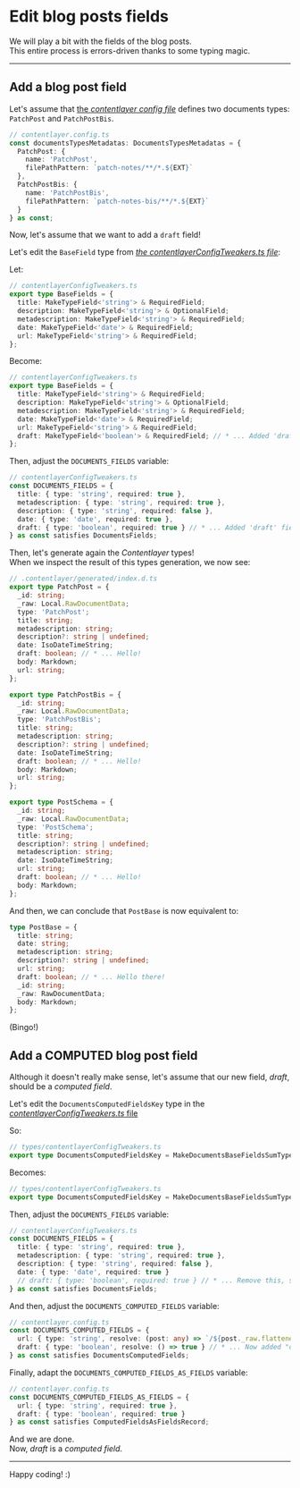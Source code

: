 # Edit blog posts fields

We will play a bit with the fields of the blog posts.  
This entire process is errors-driven thanks to some typing magic.

---

## Add a blog post field

Let's assume that [the _contentlayer config file_](/contentlayer.config.ts) defines two documents types: `PatchPost` and `PatchPostBis`.

```ts
// contentlayer.config.ts
const documentsTypesMetadatas: DocumentsTypesMetadatas = {
  PatchPost: {
    name: 'PatchPost',
    filePathPattern: `patch-notes/**/*.${EXT}`
  },
  PatchPostBis: {
    name: 'PatchPostBis',
    filePathPattern: `patch-notes-bis/**/*.${EXT}`
  }
} as const;
```

Now, let's assume that we want to add a `draft` field!

Let's edit the `BaseField` type from [_the contentlayerConfigTweakers.ts file_](/interop/types/contentlayerConfigTweakers.ts):

Let:

```ts
// contentlayerConfigTweakers.ts
export type BaseFields = {
  title: MakeTypeField<'string'> & RequiredField;
  description: MakeTypeField<'string'> & OptionalField;
  metadescription: MakeTypeField<'string'> & RequiredField;
  date: MakeTypeField<'date'> & RequiredField;
  url: MakeTypeField<'string'> & RequiredField;
};
```

Become:

```ts
// contentlayerConfigTweakers.ts
export type BaseFields = {
  title: MakeTypeField<'string'> & RequiredField;
  description: MakeTypeField<'string'> & OptionalField;
  metadescription: MakeTypeField<'string'> & RequiredField;
  date: MakeTypeField<'date'> & RequiredField;
  url: MakeTypeField<'string'> & RequiredField;
  draft: MakeTypeField<'boolean'> & RequiredField; // * ... Added 'draft' field.
};
```

Then, adjust the `DOCUMENTS_FIELDS` variable:

```ts
// contentlayerConfigTweakers.ts
const DOCUMENTS_FIELDS = {
  title: { type: 'string', required: true },
  metadescription: { type: 'string', required: true },
  description: { type: 'string', required: false },
  date: { type: 'date', required: true },
  draft: { type: 'boolean', required: true } // * ... Added 'draft' field here too.
} as const satisfies DocumentsFields;
```

Then, let's generate again the _Contentlayer_ types!  
When we inspect the result of this types generation, we now see:

```ts
// .contentlayer/generated/index.d.ts
export type PatchPost = {
  _id: string;
  _raw: Local.RawDocumentData;
  type: 'PatchPost';
  title: string;
  metadescription: string;
  description?: string | undefined;
  date: IsoDateTimeString;
  draft: boolean; // * ... Hello!
  body: Markdown;
  url: string;
};

export type PatchPostBis = {
  _id: string;
  _raw: Local.RawDocumentData;
  type: 'PatchPostBis';
  title: string;
  metadescription: string;
  description?: string | undefined;
  date: IsoDateTimeString;
  draft: boolean; // * ... Hello!
  body: Markdown;
  url: string;
};

export type PostSchema = {
  _id: string;
  _raw: Local.RawDocumentData;
  type: 'PostSchema';
  title: string;
  description?: string | undefined;
  metadescription: string;
  date: IsoDateTimeString;
  url: string;
  draft: boolean; // * ... Hello!
  body: Markdown;
};
```

And then, we can conclude that `PostBase` is now equivalent to:

```ts
type PostBase = {
  title: string;
  date: string;
  metadescription: string;
  description?: string | undefined;
  url: string;
  draft: boolean; // * ... Hello there!
  _id: string;
  _raw: RawDocumentData;
  body: Markdown;
};
```

(Bingo!)

## Add a COMPUTED blog post field

Although it doesn't really make sense, let's assume that our new field, _draft_, should be a _computed field_.

Let's edit the `DocumentsComputedFieldsKey` type in the [_contentlayerConfigTweakers.ts_ file](/interop/types/contentlayerConfigTweakers.ts)

So:

```ts
// types/contentlayerConfigTweakers.ts
export type DocumentsComputedFieldsKey = MakeDocumentsBaseFieldsSumType<'url'>;
```

Becomes:

```ts
// types/contentlayerConfigTweakers.ts
export type DocumentsComputedFieldsKey = MakeDocumentsBaseFieldsSumType<'url' | 'draft'>; // * ... Added "draft".
```

Then, adjust the `DOCUMENTS_FIELDS` variable:

```ts
// contentlayerConfigTweakers.ts
const DOCUMENTS_FIELDS = {
  title: { type: 'string', required: true },
  metadescription: { type: 'string', required: true },
  description: { type: 'string', required: false },
  date: { type: 'date', required: true }
  // draft: { type: 'boolean', required: true } // * ... Remove this, since it is now a computed field, and not "just" a field.
} as const satisfies DocumentsFields;
```

And then, adjust the `DOCUMENTS_COMPUTED_FIELDS` variable:

```ts
// contentlayer.config.ts
const DOCUMENTS_COMPUTED_FIELDS = {
  url: { type: 'string', resolve: (post: any) => `/${post._raw.flattenedPath}` },
  draft: { type: 'boolean', resolve: () => true } // * ... Now added "draft" here, with a dummy computation function, just for the example
} as const satisfies DocumentsComputedFields;
```

Finally, adapt the `DOCUMENTS_COMPUTED_FIELDS_AS_FIELDS` variable:

```ts
// contentlayer.config.ts
const DOCUMENTS_COMPUTED_FIELDS_AS_FIELDS = {
  url: { type: 'string', required: true },
  draft: { type: 'boolean', required: true }
} as const satisfies ComputedFieldsAsFieldsRecord;
```

And we are done.  
Now, _draft_ is a _computed field_.

---

Happy coding! :)
